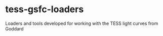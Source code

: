 # tess-gsfc-loaders
Loaders and tools developed for working with the TESS light curves from Goddard
